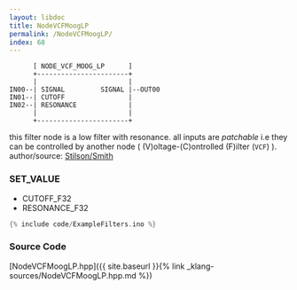 ```yaml
---
layout: libdoc
title: NodeVCFMoogLP
permalink: /NodeVCFMoogLP/
index: 68
---
```


          [ NODE_VCF_MOOG_LP      ]       
          +-----------------------+       
          |                       |       
    IN00--| SIGNAL         SIGNAL |--OUT00
    IN01--| CUTOFF                |       
    IN02--| RESONANCE             |       
          |                       |       
          +-----------------------+       

this filter node is a low filter with resonance. all inputs are *patchable* i.e they can be controlled by another node ( (V)oltage-(C)ontrolled (F)ilter (`VCF`) ). author/source: [Stilson/Smith](https://www.musicdsp.org/en/latest/Filters/26-moog-vcf-variation-2.html)

### SET_VALUE

- CUTOFF_F32
- RESONANCE_F32


```c
{% include code/ExampleFilters.ino %}
```

### Source Code

[NodeVCFMoogLP.hpp]({{ site.baseurl }}{% link _klang-sources/NodeVCFMoogLP.hpp.md %})

